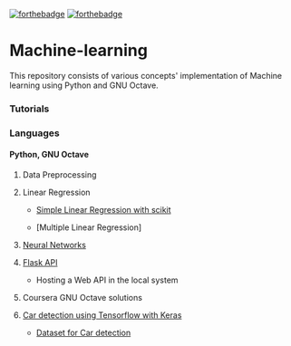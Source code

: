 
[![forthebadge](https://forthebadge.com/images/badges/made-with-python.svg)](https://forthebadge.com)
[![forthebadge](https://forthebadge.com/images/badges/built-with-love.svg)](https://forthebadge.com)
# Machine-learning
This repository consists of various concepts' implementation of Machine learning using Python and GNU Octave.

### Tutorials

### Languages
#### Python, GNU Octave
1) Data Preprocessing

2) Linear Regression

      * [Simple Linear Regression with scikit](https://github.com/srishilesh/Machine-learning-Self/blob/master/Linear%20Regression/Simple%20Linear%20Regression/simple_linear_regression.py)

      * [Multiple Linear Regression]

3) [Neural Networks](https://github.com/srishilesh/Machine-learning-Self/tree/master/Neural%20network)

4) [Flask API](https://github.com/srishilesh/Machine-learning-Self/tree/master/Flask%20API)

      * Hosting a Web API in the local system
      
5) Coursera GNU Octave solutions
 
6) [Car detection using Tensorflow with Keras](https://github.com/srishilesh/Machine-learning-Self/tree/master/Car%20Detection)

      * [Dataset for Car detection](https://github.com/srishilesh/Machine-learning-Self/tree/master/Car%20Detection/Dataset)
